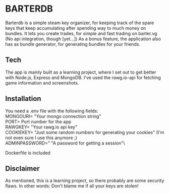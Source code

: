 BARTERDB
========

Barterdb is a simple steam key organizer, for keeping track of the spare keys that keep accumulating after spending way to much money on bundles. 
It lets you create trades, for simple and fast trading on barter.vg (No api integration, though [yet...])
As a bonus feature, the application also has as bundle generator, for generating bundles for your friends.

Tech
----
The app is mainly built as a learning project, where I set out to get better with Node.js, Express and MongoDB. I've used the rawg.io-api for fetching game information and screenshots.

Installation
------------
You need a .env file with the following fields:\
MONGOURI= "Your mongo connection string"\
PORT= Port number for the app\
RAWGKEY= "Your rawg.io api key"\
COOKIEKEY= "Just some random numbers for generating your cookies" (I'm not even sure I use this anymore ;)\
ADMINPASSWORD=" "A password for getting a session"\

Dockerfile is included

Disclaimer
----------
As mentioned, this is a learning project, so there probably are some security flaws. In other words: Don't blame me if all your keys are stolen!
